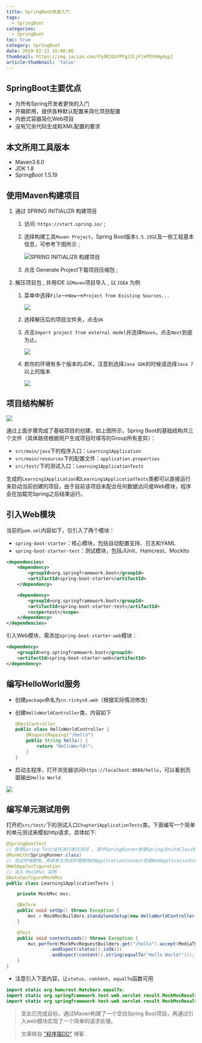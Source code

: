 ```yaml
---
title: SpringBoot快速入门
tags:
  - SpringBoot
categories:
  - SpringBoot
toc: true
category: SpringBoot
date: 2019-02-21 15:00:00
thumbnail: https://img.jacian.com/Fq4RJGhYPPg3JLjFikPDYbHg4yp1
article-thumbnail: 'false'
---
```


## SpringBoot主要优点

- 为所有Spring开发者更快的入门
- 开箱即用，提供各种默认配置来简化项目配置
- 内嵌式容器简化Web项目
- 没有冗余代码生成和XML配置的要求<!-- more -->

## 本文所用工具版本

- Maven3.6.0
- JDK 1.8
- SpringBoot 1.5.19

## 使用Maven构建项目

1. 通过 SPRING INITIALIZR 构建项目

   1. 访问: `https://start.spring.io/` ;

   2. 选择构建工具`Maven Project`、Spring Boot版本`1.5.19`以及一些工程基本信息，可参考下图所示 ;

      ![SPRING INITIALIZR 构建项目](https://img.jacian.com/20190521113131.png)

   3. 点击 Generate Project下载项目压缩包 ;

2. 解压项目包 , 并用IDE 以`Maven`项目导入 , 以 `IDEA` 为例

   1. 菜单中选择`File`–>`New`–>`Project from Existing Sources...`

      ![](https://img.jacian.com/20190521113204.png)

   2. 选择解压后的项目文件夹，点击`OK`

   3. 点击`Import project from external model`并选择`Maven`，点击`Next`到底为止。

      ![](https://img.jacian.com/20190521113237.png)

   4. 若你的环境有多个版本的JDK，注意到选择`Java SDK`的时候请选择`Java 7`以上的版本

      ![](https://img.jacian.com/20190521113254.png)

## 项目结构解析

![](https://img.jacian.com/20190521113313.png)

通过上面步骤完成了基础项目的创建，如上图所示，Spring Boot的基础结构共三个文件（具体路径根据用户生成项目时填写的Group所有差异）：

- `src/main/java`下的程序入口：`Learning1Application`
- `src/main/resources`下的配置文件：`application.properties`
- `src/test/`下的测试入口：`Learning1ApplicationTests`

生成的`Learning1Application`和`Learning1ApplicationTests`类都可以直接运行来启动当前创建的项目，由于目前该项目未配合任何数据访问或Web模块，程序会在加载完Spring之后结束运行。

## 引入Web模块

当前的`pom.xml`内容如下，仅引入了两个模块：

- `spring-boot-starter`：核心模块，包括自动配置支持、日志和YAML
- `spring-boot-starter-test`：测试模块，包括JUnit、Hamcrest、Mockito

```xml
<dependencies>
    <dependency>
        <groupId>org.springframework.boot</groupId>
        <artifactId>spring-boot-starter</artifactId>
    </dependency>

    <dependency>
        <groupId>org.springframework.boot</groupId>
        <artifactId>spring-boot-starter-test</artifactId>
        <scope>test</scope>
    </dependency>
</dependencies>
```

引入Web模块，需添加`spring-boot-starter-web`模块：

```xml
<dependency>
    <groupId>org.springframework.boot</groupId>
    <artifactId>spring-boot-starter-web</artifactId>
</dependency>
```

## 编写HelloWorld服务

- 创建`package`命名为`cn.rickyxd.web`（根据实际情况修改）

- 创建`HelloWorldController`类，内容如下

  ```java
  @RestController
  public class HelloWorldController {
      @RequestMapping("/hello")
      public String hello() {
          return "HelloWorld!";
      }
  }
  ```

- 启动主程序，打开浏览器访问`https://localhost:8080/hello`，可以看到页面输出`Hello World`

![](https://img.jacian.com/20190521113332.png)

## 编写单元测试用例

打开的`src/test/`下的测试入口`Chapter1ApplicationTests`类。下面编写一个简单的单元测试来模拟http请求，具体如下:

```java
@SpringBootTest
// 使用Spring Test组件进行单元测试 , 其中SpringRunner继承SpringJUnit4ClassRunner
@RunWith(SpringRunner.class)
// 测试环境使用，用来表示测试环境使用的ApplicationContext将是WebApplicationContext类型的；value指定web应用的根
@WebAppConfiguration
// 注入 MockMvc 实例
@AutoConfigureMockMvc
public class Learning1ApplicationTests {

    private MockMvc mvc;

    @Before
    public void setUp() throws Exception {
        mvc = MockMvcBuilders.standaloneSetup(new HelloWorldController()).build();
    }

    @Test
    public void contextLoads() throws Exception {
        mvc.perform(MockMvcRequestBuilders.get("/hello").accept(MediaType.APPLICATION_JSON_UTF8))
                .andExpect(status().isOk())
                .andExpect(content().string(equalTo("Hello World!")));
    }
}
```

- 注意引入下面内容，让`status`、`content`、`equalTo`函数可用

```java
import static org.hamcrest.Matchers.equalTo;
import static org.springframework.test.web.servlet.result.MockMvcResultMatchers.content;
import static org.springframework.test.web.servlet.result.MockMvcResultMatchers.status;
```

> 至此已完成目标，通过Maven构建了一个空白Spring Boot项目，再通过引入web模块实现了一个简单的请求处理。



> 文章转自 ["程序猿DD"](https://blog.didispace.com/) 博客 .